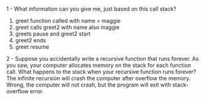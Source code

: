 1 - What information can you give me, just based on this call stack?

1. greet function called with name = maggie  
2. greet calls greet2 with name also maggie
3. greets pause and greet2 start
4. greet2 ends
5. greet resume

2 - Suppose you accidentally write a recursive function that runs forever. As you saw, your computer allocates memory on the stack for each function call. What happens to the stack when your recursive function runs forever?
The infinite recursion will crash the computer after overflow the memory. 
Wrong, the computer will not crash, but the program will exit with stack-overflow error.